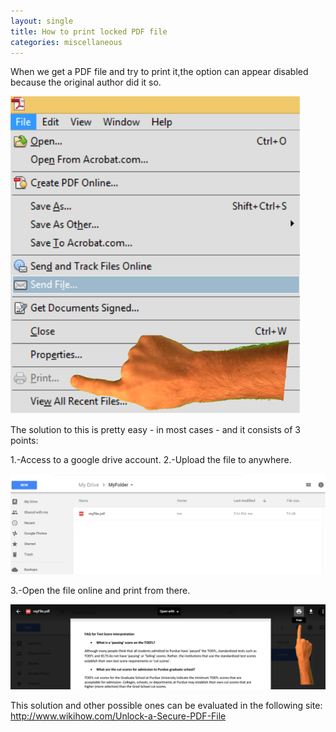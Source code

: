 ```yaml
---
layout: single
title: How to print locked PDF file
categories: miscellaneous
---
```


When we get a PDF file and try to print it,the option can appear disabled because the original author did it so. 

<a href="/images/lockedTutorialPDF3.png">
        <img src="/images/lockedTutorialPDF3.png" />
</a>

The solution to this is pretty easy - in most cases - and it  consists of 3 points:

1.-Access to a google drive account.
2.-Upload the file to anywhere.

<a href="/images/lockedPdfTutorial1.png">
        <img src="/images/lockedPdfTutorial1.png" />
</a>

3.-Open the file online and print from there.


<a href="/images/lockedPdfTutorial2.png">
        <img src="/images/lockedPdfTutorial2.png" />
</a>


This solution and other possible ones can be evaluated in the following site: <a href='http://www.wikihow.com/Unlock-a-Secure-PDF-File'>http://www.wikihow.com/Unlock-a-Secure-PDF-File<a>

